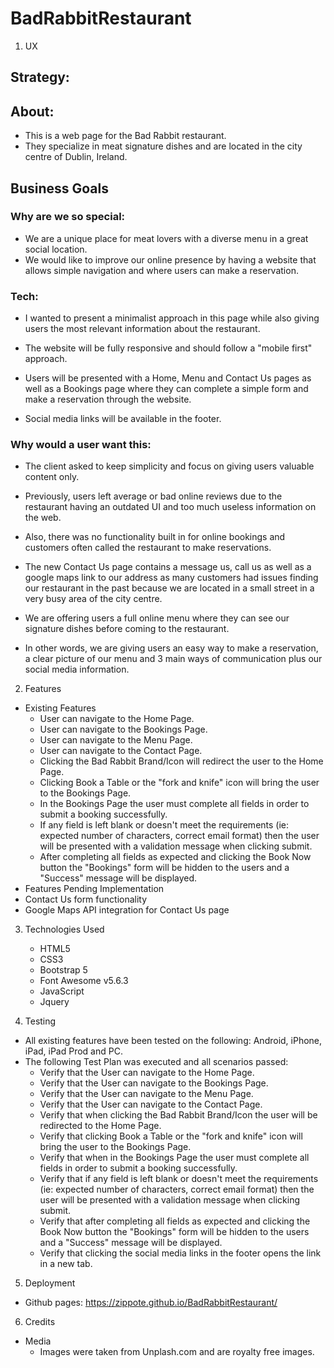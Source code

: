 # BadRabbitRestaurant

1. UX

## Strategy:

## About:

- This is a web page for the Bad Rabbit restaurant.
- They specialize in meat signature dishes and are located in the city centre of Dublin, Ireland.

## Business Goals

### Why are we so special:

- We are a unique place for meat lovers with a diverse menu in a great social location.
- We would like to improve our online presence by having a website that allows simple navigation and where users can make a reservation.

### Tech:

- I wanted to present a minimalist approach in this page while also giving users the most relevant information about the restaurant.

- The website will be fully responsive and should follow a "mobile first" approach.

- Users will be presented with a Home, Menu and Contact Us pages as well as a Bookings page where they can complete a simple form and make a reservation through the website.

- Social media links will be available in the footer.

### Why would a user want this:

- The client asked to keep simplicity and focus on giving users valuable content only.

- Previously, users left average or bad online reviews due to the restaurant having an outdated UI and too much useless information on the web.

- Also, there was no functionality built in for online bookings and customers often called the restaurant to make reservations.

- The new Contact Us page contains a message us, call us as well as a google maps link to our address as many customers had issues finding our restaurant in the past because we are located in a small street in a very busy area of the city centre.

- We are offering users a full online menu where they can see our signature dishes before coming to the restaurant.

- In other words, we are giving users an easy way to make a reservation, a clear picture of our menu and 3 main ways of communication plus our social media information.

2.  Features

- Existing Features
  - User can navigate to the Home Page.
  - User can navigate to the Bookings Page.
  - User can navigate to the Menu Page.
  - User can navigate to the Contact Page.
  - Clicking the Bad Rabbit Brand/Icon will redirect the user to the Home Page.
  - Clicking Book a Table or the "fork and knife" icon will bring the user to the Bookings Page.
  - In the Bookings Page the user must complete all fields in order to submit a booking successfully.
  - If any field is left blank or doesn't meet the requirements (ie: expected number of characters, correct email format) then the user will be presented with a validation message when clicking submit.
  - After completing all fields as expected and clicking the Book Now button the "Bookings" form will be hidden to the users and a "Success" message will be displayed.
- Features Pending Implementation
- Contact Us form functionality
- Google Maps API integration for Contact Us page

3.  Technologies Used

    - HTML5
    - CSS3
    - Bootstrap 5
    - Font Awesome v5.6.3
    - JavaScript
    - Jquery

4.  Testing

- All existing features have been tested on the following: Android, iPhone, iPad, iPad Prod and PC.
- The following Test Plan was executed and all scenarios passed:
  - Verify that the User can navigate to the Home Page.
  - Verify that the User can navigate to the Bookings Page.
  - Verify that the User can navigate to the Menu Page.
  - Verify that the User can navigate to the Contact Page.
  - Verify that when clicking the Bad Rabbit Brand/Icon the user will be redirected to the Home Page.
  - Verify that clicking Book a Table or the "fork and knife" icon will bring the user to the Bookings Page.
  - Verify that when in the Bookings Page the user must complete all fields in order to submit a booking successfully.
  - Verify that if any field is left blank or doesn't meet the requirements (ie: expected number of characters, correct email format) then the user will be presented with a validation message when clicking submit.
  - Verify that after completing all fields as expected and clicking the Book Now button the "Bookings" form will be hidden to the users and a "Success" message will be displayed.
  - Verify that clicking the social media links in the footer opens the link in a new tab.

5.  Deployment

- Github pages: https://zippote.github.io/BadRabbitRestaurant/

6.  Credits

- Media
  - Images were taken from Unplash.com and are royalty free images.
